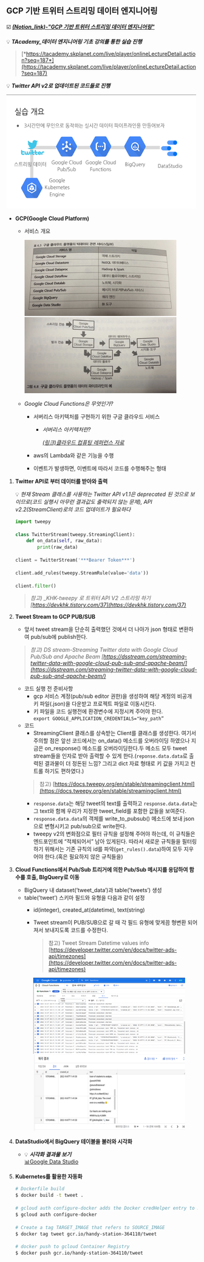## GCP 기반 트위터 스트리밍 데이터 엔지니어링

:ballot_box_with_check:	***[(Notion_link)-"GCP 기반 트위터 스트리밍 데이터 엔지니어링"](https://chan77.notion.site/GCP-5fb083cae81a4c8d8fab5f200f93c940)***

💡 ***TAcademy_데이터 엔지니어링 기초 강의를 통한 실습 진행***  

> [*https://tacademy.skplanet.com/live/player/onlineLectureDetail.action?seq=187*](https://tacademy.skplanet.com/live/player/onlineLectureDetail.action?seq=187)  

💡 ***Twitter API v2로 업데이트된 코드들로 진행***

<img src=./images/img0.png width="500" height="300"/>

- **GCP(Google Cloud Platform)**
    - 서비스 개요
        
        <img src=./images/img1.png width="400" height="200"/>
        <img src=./images/img2.png width="400" height="200"/>
        
    - *Google Cloud Functions은 무엇인가?*
        - 서버리스 아키텍처를 구현하기 위한 구글 클라우드 서비스<br/> 
            - *서버리스 아키텍처란?*
                
                *[(링크)클라우드 컴퓨팅 레퍼런스 자료](https://www.notion.so/2dbba28b5feb4c1484b4dca6c1420dc4)*
                
        - aws의 Lambda와 같은 기능을 수행
        - 이벤트가 발생하면, 이벤트에 따라서 코드를 수행해주는 형태

1. **Twitter API로 부터 데이터를 받아와 출력**
    
    💡 *현재 Stream 클래스를 사용하는 Twitter API v1.1은 deprecated 된 것으로 보이므로(코드 실행시 아무런 결과값도 출력되지 않는 문제), API v2.2(StreamClient)로의 코드 업데이트가 필요하다*
    
    ```python
    import tweepy
    
    class TwitterStream(tweepy.StreamingClient):
        def on_data(self, raw_data):
            print(raw_data)
    
    client = TwitterStream('***Bearer Token***')
    
    client.add_rules(tweepy.StreamRule(value='data'))
    
    client.filter()
    ```
    
    > *참고) _KHK-tweepy 로 트위터 API V2 스트리밍 하기 [https://devkhk.tistory.com/37](https://devkhk.tistory.com/37)*
    
2. **Tweet Stream to GCP PUB/SUB**
    - 앞서 tweet stream을 단순히 출력했던 것에서 더 나아가 json 형태로 변환하여 pub/sub에 publish한다.
    
    > *참고) DS stream-Streaming Twitter data with Google Cloud Pub/Sub and Apache Beam [https://dsstream.com/streaming-twitter-data-with-google-cloud-pub-sub-and-apache-beam/](https://dsstream.com/streaming-twitter-data-with-google-cloud-pub-sub-and-apache-beam/)*
    
    - 코드 실행 전 준비사항
        - gcp 서비스 계정(pub/sub editor 권한)을 생성하여 해당 계정의 비공개 키 파일(.json)을 다운받고 프로젝트 파일로 이동시킨다.
        - 키 파일을 코드 실행전에 환경변수에 지정시켜 주어야 한다.<br/>
        `export GOOGLE_APPLICATION_CREDENTIALS="key_path”`
    - 코드
        - StreamingClient 클래스를 상속받는 Client를 클래스를 생성한다. 여기서 주의할 점은 앞선 코드에서는 on_data() 메소드를 오버라이딩 하였으나 지금은 on_response() 메소드를 오버라이딩한다.두 메소드 모두 tweet stream들을 인자로 받아 출력할 수 있게 한다.(`reponse.data.data`로 출력된 결과물이 더 정돈된 느낌? 그리고 dict 자료 형태로 키 값을 가지고 컨트롤 하기도 편하였다.)<br/>
        > 참고) [https://docs.tweepy.org/en/stable/streamingclient.html](https://docs.tweepy.org/en/stable/streamingclient.html)
        - `response.data`는 해당 tweet의 text를 출력하고 `response.data.data`는 그 text와 함께 우리가 지정한 tweet_field를 포함한 값들을 보여준다.
        - `response.data.data`의 객체를 write_to_pubsub() 메소드에 보내 json으로 변형시키고 pub/sub으로 write한다.
        - tweepy v2의 변화점으로 필터 규칙을 설정해 주어야 하는데, 이 규칙들은 엔드포인트에 “적체되어서” 남아 있게된다. 따라서 새로운 규칙들을 필터링 하기 위해서는 기존 규칙의 id를 파악(`get_rules().data`)하여 모두 지우어야 한다.(혹은 필요하지 않은 규칙들을)

3. **Cloud Functions에서 Pub/Sub 트리거에 의한 Pub/Sub 메시지를 응답하여 함수를 호출, BIgQuery로 이동**
    - BigQuery 내 dataset(’tweet_data’)과 table(’tweets’) 생성
    - table(’tweet’) 스키마 필드와 유형을 다음과 같이 설정
        - id(integer), created_at(datetime), text(string)
        - Tweet stream이 PUB/SUB으로 갈 때 각 필드 유형에 맞게끔 형변환 되어져서 보내지도록 코드를 수정한다.
            
            > 참고) Tweet Stream Datetime values info [https://developer.twitter.com/en/docs/twitter-ads-api/timezones](https://developer.twitter.com/en/docs/twitter-ads-api/timezones)
            > 
            
            <img src=./images/img3.png width="400" height="200"/>
            <img src=./images/img4.png width="400" height="200"/>
            
4. **DataStudio에서 BigQuery 테이블을 불러와 시각화**
    - 💡 ***시각화 결과물 보기***<br/>
    [:bar_chart:Google Data Studio](https://datastudio.google.com/reporting/902d77fe-9fe6-434c-90fd-9ec32eafef59)
    
5. **Kubernetes를 활용한 자동화**
    
    ```bash
    # Dockerfile build
    $ docker build -t tweet .
    
    # gcloud auth configure-docker adds the Docker credHelper entry to Docker's configuration file, or creates the file if it doesn't exist. This will register gcloud as the credential helper for all Google-supported Docker registries.
    $ gcloud auth configure-docker
    
    # Create a tag TARGET_IMAGE that refers to SOURCE_IMAGE
    $ docker tag tweet gcr.io/handy-station-364110/tweet
    
    # docker push to gcloud Container Registry
    $ docker push gcr.io/handy-station-364110/tweet
    ```
